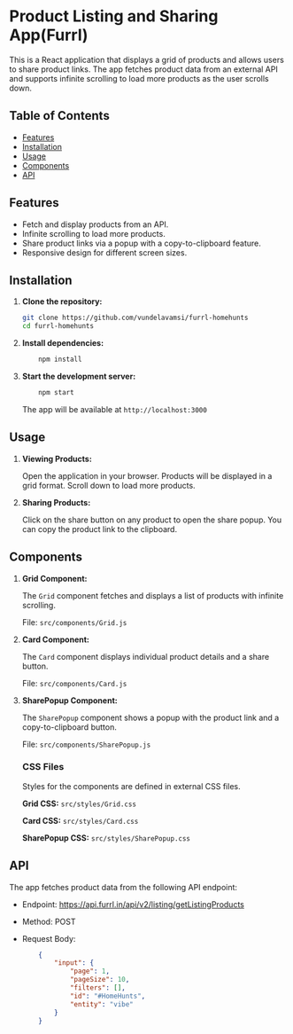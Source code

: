 # Product Listing and Sharing App(Furrl)

This is a React application that displays a grid of products and allows users to share product links. The app fetches product data from an external API and supports infinite scrolling to load more products as the user scrolls down.

## Table of Contents

- [Features](#features)
- [Installation](#installation)
- [Usage](#usage)
- [Components](#components)
- [API](#api)

## Features

- Fetch and display products from an API.
- Infinite scrolling to load more products.
- Share product links via a popup with a copy-to-clipboard feature.
- Responsive design for different screen sizes.

## Installation

1. **Clone the repository:**

   ```bash
   git clone https://github.com/vundelavamsi/furrl-homehunts
   cd furrl-homehunts
   ```
2. **Install dependencies:**

    ```bash
        npm install
    ```
3. **Start the development server:**

    ```bash
        npm start
    ```
    The app will be available at `http://localhost:3000`

## Usage

1. **Viewing Products:**

    Open the application in your browser. Products will be displayed in a grid format. Scroll down to load more products.

2. **Sharing Products:**

    Click on the share button on any product to open the share popup. You can copy the product link to the clipboard.

## Components

1. **Grid Component:**

    The `Grid` component fetches and displays a list of products with infinite scrolling.

    File: `src/components/Grid.js`

2. **Card Component:**

    The `Card` component displays individual product details and a share button.

    File: `src/components/Card.js`

3. **SharePopup Component:**

    The `SharePopup` component shows a popup with the product link and a copy-to-clipboard button.

    File: `src/components/SharePopup.js`

    ### CSS Files

    Styles for the components are defined in external CSS files.

    **Grid CSS:** `src/styles/Grid.css`

    **Card CSS:** `src/styles/Card.css`

    **SharePopup CSS:** `src/styles/SharePopup.css`

## API

The app fetches product data from the following API endpoint:

 - Endpoint: https://api.furrl.in/api/v2/listing/getListingProducts

 - Method: POST

 - Request Body:
    ```json
        {
            "input": {
                "page": 1,
                "pageSize": 10,
                "filters": [],
                "id": "#HomeHunts",
                "entity": "vibe"
            }
        }

    ```